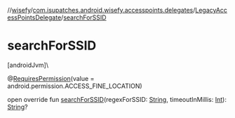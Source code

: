 //[wisefy](../../../index.md)/[com.isupatches.android.wisefy.accesspoints.delegates](../index.md)/[LegacyAccessPointsDelegate](index.md)/[searchForSSID](search-for-s-s-i-d.md)

# searchForSSID

[androidJvm]\

@[RequiresPermission](https://developer.android.com/reference/kotlin/androidx/annotation/RequiresPermission.html)(value = android.permission.ACCESS_FINE_LOCATION)

open override fun [searchForSSID](search-for-s-s-i-d.md)(regexForSSID: [String](https://kotlinlang.org/api/latest/jvm/stdlib/kotlin/-string/index.html), timeoutInMillis: [Int](https://kotlinlang.org/api/latest/jvm/stdlib/kotlin/-int/index.html)): [String](https://kotlinlang.org/api/latest/jvm/stdlib/kotlin/-string/index.html)?
